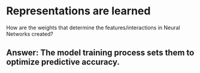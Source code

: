 # Representations are learned #

How are the weights that determine the features/interactions in Neural Networks created?

## Answer: The model training process sets them to optimize predictive accuracy. ##
